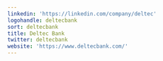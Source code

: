 ```yaml
---
linkedin: 'https://linkedin.com/company/deltec'
logohandle: deltecbank
sort: deltecbank
title: Deltec Bank
twitter: deltecbank
website: 'https://www.deltecbank.com/'
---
```

